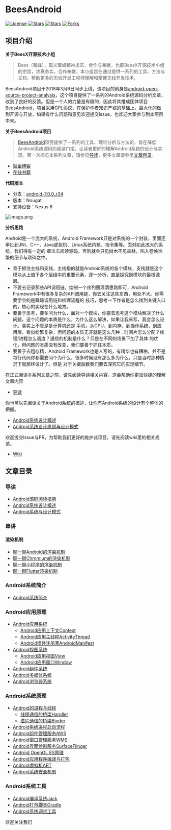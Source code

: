 # BeesAndroid

[![License](https://img.shields.io/github/issues/BeesX/BeesAndroid.svg)](https://jitpack.io/#BeesX/BeesAndroid)
[![Stars](https://img.shields.io/github/stars/BeesX/BeesAndroid.svg)](https://jitpack.io/#BeesX/BeesAndroid)
[![Stars](https://img.shields.io/github/forks/BeesX/BeesAndroid.svg)](https://jitpack.io/#BeesX/BeesAndroid)
[![Forks](https://img.shields.io/github/issues/BeesX/BeesAndroid.svg)](https://jitpack.io/#BeesX/BeesAndroid)

## 项目介绍

**关于BeesX开源技术小组**

> Bees（蜜蜂），取义蜜蜂精神求实、合作与奉献，也即BeesX开源技术小组的宗旨，求真务实，合作奉献，本小组旨在通过提供一系列的工具、方法与文档，帮助更多的无线开发工程师理解和掌握无线开发技术。

BeesAndroid项目于2018年3月6日同步上线，该项目的前身是[android-open-source-project-analysis](https://github.com/guoxiaoxing/android-open-source-project-analysis)，这个项目提供了一系列的Android系统源码分析文章，收到了良好的反馈。但是一个人的力量是有限的，因此将其推成团体项目BeesAndroid，项目采用GPL协议，在保护作者知识产权的基础上，最大化的做到开源与开放，如果有什么问题和意见欢迎提交issue，也欢迎大家参与到本项目中来。

**关于BeesAndroid项目**<br />

> [BeesAndroid](https://github.com/BeesAndroid/BeesAndroid)项目提供了一系列的工具、理论分析与方法论，旨在降低Android系统源码的阅读门槛，让读者更好的理解Android系统的设计与实现。第一次阅览本系列文章，请参见[导读](https://www.yuque.com/beesx/beesandroid/uufhxo)，更多文章请参见[文章目录](https://github.com/BeesX/BeesAndroid)。

- [掘金博客](https://juejin.im/user/5886d699128fe1006c455fb6)
- [在线书籍](https://www.yuque.com/beesx/beesandroid/px0ka4)

**代码版本**

- 分支：[android-7.0.0_r34](https://cs.android.com/android/platform/superproject/+/android-7.0.0_r34:)
- 版本：Nougat
- 支持设备：Nexus 6

![image.png](https://cdn.nlark.com/yuque/0/2020/png/279116/1589094049155-48b48ffb-fae2-49dd-ba38-0fd715dca04f.png#align=left&display=inline&height=325&margin=%5Bobject%20Object%5D&name=image.png&originHeight=650&originWidth=1913&size=160749&status=done&style=none&width=956.5)

**分析思路**

Android是一个庞大的系统，Android Framework只是对系统的一个封装，里面还牵扯到JNI、C++、Java虚拟机、Linux系统内核、指令集等。面对如此庞大的系统，我们得有一定的 章法去阅读源码，否则就会只见树木不见森林，陷入卷帙浩繁的细节与琐碎之中。<br />

- 善于抓住主线和支线，主线指的就是Android系统的各个模块，支线就是这个模块从上值下各个层级中的重要元素，逐一分析，直至探究到模块的最根源层。
- 不要去记录那些API调用链，绘制一个序列图理清思路即可，Android Framework中有很多复杂的API调用链，你去关注这些东西，用处不大。你需要学会的是跟踪调用链和梳理流程的 技巧，思考一下作者是怎么找到关键入口的，核心的实现在什么地方。
- 要善于思考，要多问为什么，面对一个模块，你要去思考这个模块解决了什么问题，这个问题的本质是什么，为什么这么解决，如果让我来写，我会怎么设计。事实上不管是是计算机还是 手机，从CPU、到内存、到操作系统、到应用层，看似纷繁复杂，但问题的本质无非就是这么几种：时间片怎么分配？线程/进程怎么调度？通信的机制是什么？只是在不同的场景下加了具体 的优化，但问题的本质没有改变，我们要善于抓住本质。
- 要善于去粗存精，Android Framework也是人写的，有精华也有糟粕，并不是每行代码你都需要问个为什么，很多时候没有那么多为什么，只是当时那种情况下就那样设计了。但是 对于关键函数我们要去深究它的实现细节。

在正式阅读本系列文章之前，请先阅读导读相关内容，这会帮助你更加快捷的理解文章内容

- [导读](https://www.yuque.com/beesx/beesandroid/uufhxo)

你也可以先阅读关于Android系统的概述，让你有Android系统的设计有个整体的把握。

- [Android系统设计概述](https://www.yuque.com/beesx/beesandroid/lk9rug)
- [Android系统设计原则与设计模式](https://www.yuque.com/beesx/beesandroid/vxai8u)

欢迎提交Issue与PR，为帮助我们更好的维护此项目，请先阅读wiki里的相关规范。

- [Wiki](https://github.com/BeesAndroid/BeesAndroid/wiki)

## 文章目录

### 导读

- [Android源码阅读指南](https://www.yuque.com/beesx/beesandroid/uufhxo#37d355bc)
- [Android系统设计概述](https://www.yuque.com/beesx/beesandroid/lk9rug)
- [Android系统与设计模式](https://www.yuque.com/beesx/beesandroid/vxai8u)

### 串讲

#### 渲染机制

- [聊一聊Android的渲染机制](https://www.yuque.com/beesx/beesandroid/qh7ohm)
- [聊一聊Chromium的渲染机制](https://www.yuque.com/beesx/beesandroid/yqrpg3)
- [聊一聊小程序的渲染机制](https://www.yuque.com/beesx/beesandroid/lhdb28)
- [聊一聊Flutter渲染机制](https://www.yuque.com/beesx/beesandroid/qr16m0)

### Android系统简介

- [Android系统简介](https://www.yuque.com/beesx/beesandroid/pq4y3r)

### Android应用原理

- [Android应用系统](https://www.yuque.com/beesx/beesandroid/vqsfzs)
  - [Android应用上下文Context](https://www.yuque.com/beesx/beesandroid/hy6ghk)
  - [Android应用主线程ActivityThread](https://www.yuque.com/beesx/beesandroid/sh1ig9)
  - [Android组件注册表AndroidManifest](https://www.yuque.com/beesx/beesandroid/wftabs)
- [Android视图系统](https://www.yuque.com/beesx/beesandroid/bx3aos)
  - [Android应用视图View](https://www.yuque.com/beesx/beesandroid/tgmglv)
  - [Android应用窗口Window](https://www.yuque.com/beesx/beesandroid/zcqcbu)
- [Android组件系统](https://www.yuque.com/beesx/beesandroid/sss5iv)
- [Android多媒体系统](https://www.yuque.com/beesx/beesandroid/cvtizc)
- [Android浏览器系统](https://www.yuque.com/beesx/beesandroid/nmh2oh)

### Android系统原理

- [Android的进程与线程](https://www.yuque.com/beesx/beesandroid/melzk5)
  - [线程通信的桥梁Handler](https://www.yuque.com/beesx/beesandroid/ewlw6g)
  - [进程通信的桥梁Binder](https://www.yuque.com/beesx/beesandroid/xomd5v)
- [Android系统进程启动流程](https://www.yuque.com/beesx/beesandroid/vhwgnp)
- [Android组件管理服务AWS](https://www.yuque.com/beesx/beesandroid/hl45fu)
- [Android窗口管理服务WMS](https://www.yuque.com/beesx/beesandroid/vo3gnn)
- [Android界面绘制服务SurfaceFlinger](https://www.yuque.com/beesx/beesandroid/di94uy)
- [Android OpenGL ES原理](https://www.yuque.com/beesx/beesandroid/ute8fx)
- [Android应用程序编译与打包](https://www.yuque.com/beesx/beesandroid/kwvy6i)
- [Android虚拟机ART](https://www.yuque.com/beesx/beesandroid/vle3ac)
- [Android系统安全机制](https://www.yuque.com/beesx/beesandroid/fp65ci)

### Android系统工具

- [Android编译系统Jack](https://www.yuque.com/beesx/beesandroid/pembyq)
- [Android打包脚本Gradle](https://www.yuque.com/beesx/beesandroid/qsyn3s)
- [Android系统调试工具](https://www.yuque.com/beesx/beesandroid/mv93wu)

欢迎关注我们
